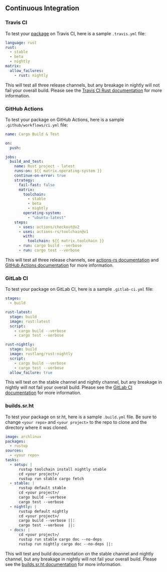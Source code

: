 ## Continuous Integration

### Travis CI

To test your [package][def-package] on Travis CI, here is a sample
`.travis.yml` file:

```yaml
language: rust
rust:
  - stable
  - beta
  - nightly
matrix:
  allow_failures:
    - rust: nightly
```

This will test all three release channels, but any breakage in nightly
will not fail your overall build. Please see the [Travis CI Rust
documentation](https://docs.travis-ci.com/user/languages/rust/) for more
information.

### GitHub Actions

To test your package on GitHub Actions, here is a sample `.github/workflows/ci.yml` file:

```yaml
name: Cargo Build & Test

on:
  push:

jobs:
  build_and_test:
    name: Rust project - latest
    runs-on: ${{ matrix.operating-system }}
    continue-on-error: true
    strategy:
      fail-fast: false
      matrix:
        toolchain:
          - stable
          - beta
          - nightly
        operating-system:
          - "ubuntu-latest"
    steps:
      - uses: actions/checkout@v2
      - uses: actions-rs/toolchain@v1
        with:
          toolchain: ${{ matrix.toolchain }}
      - run: cargo build --verbose
      - run: cargo test --verbose
```

This will test all three release channels, see [actions-rs documentation](https://github.com/actions-rs/cargo) and [GitHub Actions documentation](https://docs.github.com/en/actions) for more information.

### GitLab CI

To test your package on GitLab CI, here is a sample `.gitlab-ci.yml` file:

```yaml
stages:
  - build

rust-latest:
  stage: build
  image: rust:latest
  script:
    - cargo build --verbose
    - cargo test --verbose

rust-nightly:
  stage: build
  image: rustlang/rust:nightly
  script:
    - cargo build --verbose
    - cargo test --verbose
  allow_failure: true
```

This will test on the stable channel and nightly channel, but any
breakage in nightly will not fail your overall build. Please see the
[GitLab CI documentation](https://docs.gitlab.com/ce/ci/yaml/index.html) for more
information.

### builds.sr.ht

To test your package on sr.ht, here is a sample `.build.yml` file.
Be sure to change `<your repo>` and `<your project>` to the repo to clone and
the directory where it was cloned.

```yaml
image: archlinux
packages:
  - rustup
sources:
  - <your repo>
tasks:
  - setup: |
      rustup toolchain install nightly stable
      cd <your project>/
      rustup run stable cargo fetch
  - stable: |
      rustup default stable
      cd <your project>/
      cargo build --verbose
      cargo test --verbose
  - nightly: |
      rustup default nightly
      cd <your project>/
      cargo build --verbose ||:
      cargo test --verbose  ||:
  - docs: |
      cd <your project>/
      rustup run stable cargo doc --no-deps
      rustup run nightly cargo doc --no-deps ||:
```

This will test and build documentation on the stable channel and nightly
channel, but any breakage in nightly will not fail your overall build. Please
see the [builds.sr.ht documentation](https://man.sr.ht/builds.sr.ht/) for more
information.

[def-package]:  ../appendix/glossary.md#package  '"package" (glossary entry)'
